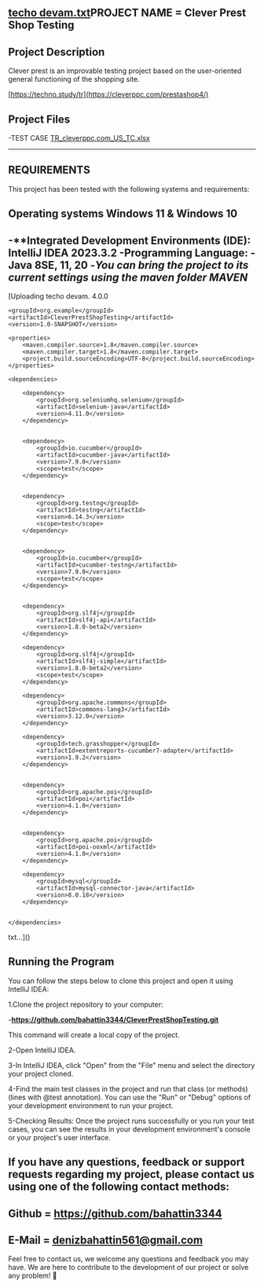 [techo devam.txt](https://github.com/bahattin3344/CleverPrestShopTesting/files/14114347/techo.devam.txt)PROJECT NAME = Clever Prest Shop Testing
-----------------------------------------
Project Description
------------------------------------------
Clever prest is an improvable testing project based on the user-oriented general functioning of the shopping site.

[https://techno.study/tr](https://cleverppc.com/prestashop4/)

Project Files
--------------------
-TEST CASE   [TR_cleverppc.com_US_TC.xlsx](https://github.com/bahattin3344/CleverPrestShopTesting/files/14114313/TR_cleverppc.com_US_TC.xlsx)


----------

REQUIREMENTS
-----------------------------------------
This project has been tested with the following systems and requirements:

Operating systems
Windows 11 & Windows 10
-------------------------
-**Integrated Development Environments (IDE): IntelliJ IDEA 2023.3.2
-**Programming Language:** - Java 8SE, 11, 20
-*You can bring the project to its current settings using the maven folder
MAVEN*
--------------------------------
[Uploading techo devam.<?xml version="1.0" encoding="UTF-8"?>
<project xmlns="http://maven.apache.org/POM/4.0.0"
         xmlns:xsi="http://www.w3.org/2001/XMLSchema-instance"
         xsi:schemaLocation="http://maven.apache.org/POM/4.0.0 http://maven.apache.org/xsd/maven-4.0.0.xsd">
    <modelVersion>4.0.0</modelVersion>

    <groupId>org.example</groupId>
    <artifactId>CleverPrestShopTesting</artifactId>
    <version>1.0-SNAPSHOT</version>

    <properties>
        <maven.compiler.source>1.8</maven.compiler.source>
        <maven.compiler.target>1.8</maven.compiler.target>
        <project.build.sourceEncoding>UTF-8</project.build.sourceEncoding>
    </properties>

    <dependencies>

        <dependency>
            <groupId>org.seleniumhq.selenium</groupId>
            <artifactId>selenium-java</artifactId>
            <version>4.11.0</version>
        </dependency>


        <dependency>
            <groupId>io.cucumber</groupId>
            <artifactId>cucumber-java</artifactId>
            <version>7.9.0</version>
            <scope>test</scope>
        </dependency>


        <dependency>
            <groupId>org.testng</groupId>
            <artifactId>testng</artifactId>
            <version>6.14.3</version>
            <scope>test</scope>
        </dependency>


        <dependency>
            <groupId>io.cucumber</groupId>
            <artifactId>cucumber-testng</artifactId>
            <version>7.9.0</version>
            <scope>test</scope>
        </dependency>


        <dependency>
            <groupId>org.slf4j</groupId>
            <artifactId>slf4j-api</artifactId>
            <version>1.8.0-beta2</version>
        </dependency>

        <dependency>
            <groupId>org.slf4j</groupId>
            <artifactId>slf4j-simple</artifactId>
            <version>1.8.0-beta2</version>
            <scope>test</scope>
        </dependency>

        <dependency>
            <groupId>org.apache.commons</groupId>
            <artifactId>commons-lang3</artifactId>
            <version>3.12.0</version>
        </dependency>

        <dependency>
            <groupId>tech.grasshopper</groupId>
            <artifactId>extentreports-cucumber7-adapter</artifactId>
            <version>1.9.2</version>
        </dependency>


        <dependency>
            <groupId>org.apache.poi</groupId>
            <artifactId>poi</artifactId>
            <version>4.1.0</version>
        </dependency>


        <dependency>
            <groupId>org.apache.poi</groupId>
            <artifactId>poi-ooxml</artifactId>
            <version>4.1.0</version>
        </dependency>

        <dependency>
            <groupId>mysql</groupId>
            <artifactId>mysql-connector-java</artifactId>
            <version>8.0.18</version>
        </dependency>


    </dependencies>

</project>txt…]()


Running the Program
-------------------------
You can follow the steps below to clone this project and open it using IntelliJ IDEA:

1.Clone the project repository to your computer:

-**https://github.com/bahattin3344/CleverPrestShopTesting.git**

This command will create a local copy of the project.

2-Open IntelliJ IDEA.

3-In IntelliJ IDEA, click "Open" from the "File" menu and select the directory your project cloned.

4-Find the main test classes in the project and run that class (or methods) (lines with @test annotation). You can use the "Run" or "Debug" options of your development environment to run your project.

5-Checking Results: Once the project runs successfully or you run your test cases, you can see the results in your development environment's console or your project's user interface.

If you have any questions, feedback or support requests regarding my project, please contact us using one of the following contact methods:
--------------------------------
 Github = https://github.com/bahattin3344
 -------------------------------
 E-Mail = denizbahattin561@gmail.com
--------------------------------
Feel free to contact us, we welcome any questions and feedback you may have. We are here to contribute to the development of our project or solve any problem! 👋
